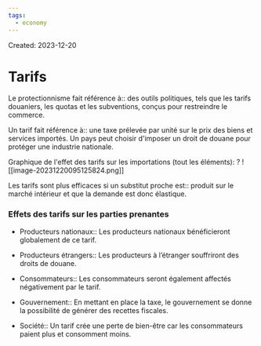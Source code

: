 ```yaml
---
tags:
  - economy
---
```

Created: 2023-12-20

# Tarifs

Le protectionnisme fait référence à:: des outils politiques, tels que les tarifs douaniers, les quotas et les subventions, conçus pour restreindre le commerce.
<!--SR:!2024-03-05,20,190-->

Un tarif fait référence à:: une taxe prélevée par unité sur le prix des biens et services importés. Un pays peut choisir d'imposer un droit de douane pour protéger une industrie nationale.
<!--SR:!2024-03-18,18,150-->

Graphique de l'effet des tarifs sur les importations (tout les éléments):
?
![[image-20231220095125824.png]]
<!--SR:!2024-04-24,56,230-->

Les tarifs sont plus efficaces si un substitut proche est:: produit sur le marché intérieur et que la demande est donc élastique.
<!--SR:!2024-03-27,42,250-->

### Effets des tarifs sur les parties prenantes
- Producteurs nationaux:: Les producteurs nationaux bénéficieront globalement de ce tarif.
<!--SR:!2024-03-13,33,250-->
- Producteurs étrangers:: Les producteurs à l’étranger souffriront des droits de douane.
<!--SR:!2024-05-06,69,250-->
- Consommateurs:: Les consommateurs seront également affectés négativement par le tarif.
<!--SR:!2024-04-24,61,250-->
- Gouvernement:: En mettant en place la taxe, le gouvernement se donne la possibilité de générer des recettes fiscales.
<!--SR:!2024-04-18,57,250-->
- Société:: Un tarif crée une perte de bien-être car les consommateurs paient plus et consomment moins.
<!--SR:!2024-04-23,54,230-->


